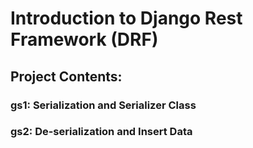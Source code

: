 # Introduction to Django Rest Framework (DRF)
  


## Project Contents:
### gs1: Serialization and Serializer Class
### gs2: De-serialization and Insert Data
